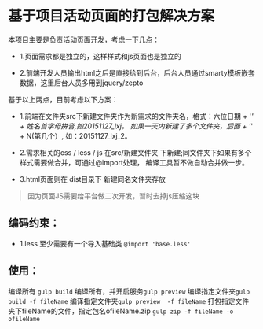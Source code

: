 
# 基于项目活动页面的打包解决方案

本项目主要是负责活动页面开发，考虑一下几点：

* 1.页面需求都是独立的，这样样式和js页面也是独立的

* 2.前端开发人员输出html之后是直接给到后台，后台人员通过smarty模板嵌套数据，这里后台人员多用到jquery/zepto

基于以上两点，目前考虑以下方案：

* 1.前端在文件夹src下新建文件夹作为新需求的文件夹名，格式：六位日期 + '_' + 姓名首字母拼音,如20151127_lxj。
如果一天内新建了多个文件夹，后面 + '_' + N(第几个）, 如：20151127_lxj_2。

* 2.需求相关的css / less / js 在src/新建文件夹 下新建;同文件夹下如果有多个样式需要做合并，可通过@import处理，
 编译工具暂不做自动合并做一步。

* 3.html页面则在 dist目录下 新建同名文件夹存放

> 因为页面JS需要给平台做二次开发，暂时去掉js压缩这块

## 编码约束：

* 1.less 至少需要有一个导入基础类 `@import 'base.less'`


## 使用：
   编译所有 `gulp build` 
   编译所有，并开启服务`gulp preview`
   编译指定文件夹`gulp build -f fileName`
   编译指定文件夹`gulp preview  -f fileName`
   打包指定文件夹下fileName的文件，指定包名ofileName.zip `gulp zip -f fileName -o ofileName`